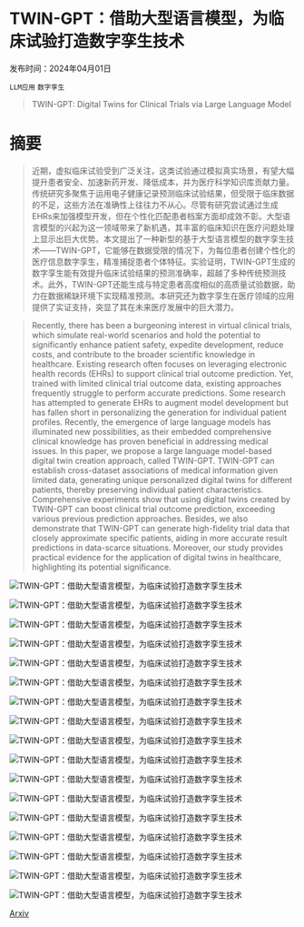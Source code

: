 # TWIN-GPT：借助大型语言模型，为临床试验打造数字孪生技术

发布时间：2024年04月01日

`LLM应用` `数字孪生`

> TWIN-GPT: Digital Twins for Clinical Trials via Large Language Model

# 摘要

> 近期，虚拟临床试验受到广泛关注，这类试验通过模拟真实场景，有望大幅提升患者安全、加速新药开发、降低成本，并为医疗科学知识库贡献力量。传统研究多聚焦于运用电子健康记录预测临床试验结果，但受限于临床数据的不足，这些方法在准确性上往往力不从心。尽管有研究尝试通过生成EHRs来加强模型开发，但在个性化匹配患者档案方面却成效不彰。大型语言模型的兴起为这一领域带来了新机遇，其丰富的临床知识在医疗问题处理上显示出巨大优势。本文提出了一种新型的基于大型语言模型的数字孪生技术——TWIN-GPT，它能够在数据受限的情况下，为每位患者创建个性化的医疗信息数字孪生，精准捕捉患者个体特征。实验证明，TWIN-GPT生成的数字孪生能有效提升临床试验结果的预测准确率，超越了多种传统预测技术。此外，TWIN-GPT还能生成与特定患者高度相似的高质量试验数据，助力在数据稀缺环境下实现精准预测。本研究还为数字孪生在医疗领域的应用提供了实证支持，突显了其在未来医疗发展中的巨大潜力。

> Recently, there has been a burgeoning interest in virtual clinical trials, which simulate real-world scenarios and hold the potential to significantly enhance patient safety, expedite development, reduce costs, and contribute to the broader scientific knowledge in healthcare. Existing research often focuses on leveraging electronic health records (EHRs) to support clinical trial outcome prediction. Yet, trained with limited clinical trial outcome data, existing approaches frequently struggle to perform accurate predictions. Some research has attempted to generate EHRs to augment model development but has fallen short in personalizing the generation for individual patient profiles. Recently, the emergence of large language models has illuminated new possibilities, as their embedded comprehensive clinical knowledge has proven beneficial in addressing medical issues. In this paper, we propose a large language model-based digital twin creation approach, called TWIN-GPT. TWIN-GPT can establish cross-dataset associations of medical information given limited data, generating unique personalized digital twins for different patients, thereby preserving individual patient characteristics. Comprehensive experiments show that using digital twins created by TWIN-GPT can boost clinical trial outcome prediction, exceeding various previous prediction approaches. Besides, we also demonstrate that TWIN-GPT can generate high-fidelity trial data that closely approximate specific patients, aiding in more accurate result predictions in data-scarce situations. Moreover, our study provides practical evidence for the application of digital twins in healthcare, highlighting its potential significance.

![TWIN-GPT：借助大型语言模型，为临床试验打造数字孪生技术](../../../paper_images/2404.01273/x1.png)

![TWIN-GPT：借助大型语言模型，为临床试验打造数字孪生技术](../../../paper_images/2404.01273/x2.png)

![TWIN-GPT：借助大型语言模型，为临床试验打造数字孪生技术](../../../paper_images/2404.01273/x3.png)

![TWIN-GPT：借助大型语言模型，为临床试验打造数字孪生技术](../../../paper_images/2404.01273/x4.png)

![TWIN-GPT：借助大型语言模型，为临床试验打造数字孪生技术](../../../paper_images/2404.01273/x5.png)

![TWIN-GPT：借助大型语言模型，为临床试验打造数字孪生技术](../../../paper_images/2404.01273/x6.png)

![TWIN-GPT：借助大型语言模型，为临床试验打造数字孪生技术](../../../paper_images/2404.01273/x7.png)

![TWIN-GPT：借助大型语言模型，为临床试验打造数字孪生技术](../../../paper_images/2404.01273/x8.png)

![TWIN-GPT：借助大型语言模型，为临床试验打造数字孪生技术](../../../paper_images/2404.01273/x9.png)

![TWIN-GPT：借助大型语言模型，为临床试验打造数字孪生技术](../../../paper_images/2404.01273/x10.png)

![TWIN-GPT：借助大型语言模型，为临床试验打造数字孪生技术](../../../paper_images/2404.01273/x11.png)

![TWIN-GPT：借助大型语言模型，为临床试验打造数字孪生技术](../../../paper_images/2404.01273/x12.png)

![TWIN-GPT：借助大型语言模型，为临床试验打造数字孪生技术](../../../paper_images/2404.01273/x13.png)

![TWIN-GPT：借助大型语言模型，为临床试验打造数字孪生技术](../../../paper_images/2404.01273/x14.png)

![TWIN-GPT：借助大型语言模型，为临床试验打造数字孪生技术](../../../paper_images/2404.01273/x15.png)

![TWIN-GPT：借助大型语言模型，为临床试验打造数字孪生技术](../../../paper_images/2404.01273/x16.png)

![TWIN-GPT：借助大型语言模型，为临床试验打造数字孪生技术](../../../paper_images/2404.01273/x17.png)

[Arxiv](https://arxiv.org/abs/2404.01273)